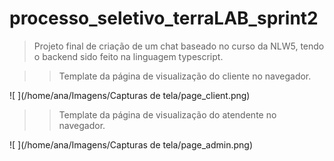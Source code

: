 # processo_seletivo_terraLAB_sprint2

> Projeto final de criação de um chat baseado no curso da NLW5, tendo o backend sido feito na linguagem typescript.

>> Template da página de visualização do cliente no navegador.

![ ](/home/ana/Imagens/Capturas de tela/page_client.png)

>> Template da página de visualização do atendente no navegador.

![ ](/home/ana/Imagens/Capturas de tela/page_admin.png)
